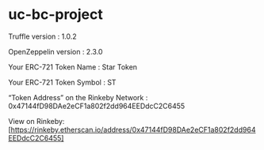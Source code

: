 # uc-bc-project

Truffle version                         : 1.0.2

OpenZeppelin version                    : 2.3.0

Your ERC-721 Token Name                 : Star Token

Your ERC-721 Token Symbol               : ST

“Token Address” on the Rinkeby Network  : 0x47144fD98DAe2eCF1a802f2dd964EEDdcC2C6455 

View on Rinkeby: [https://rinkeby.etherscan.io/address/0x47144fD98DAe2eCF1a802f2dd964EEDdcC2C6455]